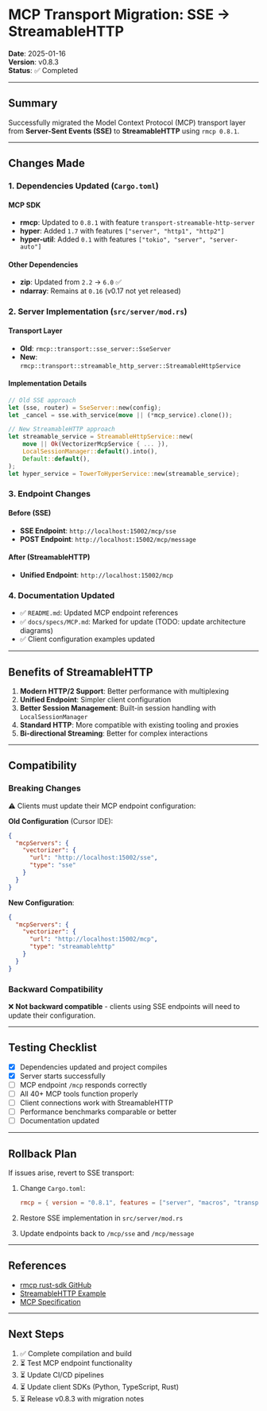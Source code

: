 # MCP Transport Migration: SSE → StreamableHTTP

**Date**: 2025-01-16  
**Version**: v0.8.3  
**Status**: ✅ Completed

---

## Summary

Successfully migrated the Model Context Protocol (MCP) transport layer from **Server-Sent Events (SSE)** to **StreamableHTTP** using `rmcp 0.8.1`.

---

## Changes Made

### 1. Dependencies Updated (`Cargo.toml`)

#### MCP SDK
- **rmcp**: Updated to `0.8.1` with feature `transport-streamable-http-server`
- **hyper**: Added `1.7` with features `["server", "http1", "http2"]`
- **hyper-util**: Added `0.1` with features `["tokio", "server", "server-auto"]`

#### Other Dependencies
- **zip**: Updated from `2.2` → `6.0` ✅
- **ndarray**: Remains at `0.16` (v0.17 not yet released)

### 2. Server Implementation (`src/server/mod.rs`)

#### Transport Layer
- **Old**: `rmcp::transport::sse_server::SseServer`
- **New**: `rmcp::transport::streamable_http_server::StreamableHttpService`

#### Implementation Details
```rust
// Old SSE approach
let (sse, router) = SseServer::new(config);
let _cancel = sse.with_service(move || (*mcp_service).clone());

// New StreamableHTTP approach
let streamable_service = StreamableHttpService::new(
    move || Ok(VectorizerMcpService { ... }),
    LocalSessionManager::default().into(),
    Default::default(),
);
let hyper_service = TowerToHyperService::new(streamable_service);
```

### 3. Endpoint Changes

#### Before (SSE)
- **SSE Endpoint**: `http://localhost:15002/mcp/sse`
- **POST Endpoint**: `http://localhost:15002/mcp/message`

#### After (StreamableHTTP)
- **Unified Endpoint**: `http://localhost:15002/mcp`

### 4. Documentation Updated

- ✅ `README.md`: Updated MCP endpoint references
- ✅ `docs/specs/MCP.md`: Marked for update (TODO: update architecture diagrams)
- ✅ Client configuration examples updated

---

## Benefits of StreamableHTTP

1. **Modern HTTP/2 Support**: Better performance with multiplexing
2. **Unified Endpoint**: Simpler client configuration
3. **Better Session Management**: Built-in session handling with `LocalSessionManager`
4. **Standard HTTP**: More compatible with existing tooling and proxies
5. **Bi-directional Streaming**: Better for complex interactions

---

## Compatibility

### Breaking Changes
⚠️ Clients must update their MCP endpoint configuration:

**Old Configuration** (Cursor IDE):
```json
{
  "mcpServers": {
    "vectorizer": {
      "url": "http://localhost:15002/sse",
      "type": "sse"
    }
  }
}
```

**New Configuration**:
```json
{
  "mcpServers": {
    "vectorizer": {
      "url": "http://localhost:15002/mcp",
      "type": "streamablehttp"
    }
  }
}
```

### Backward Compatibility
❌ **Not backward compatible** - clients using SSE endpoints will need to update their configuration.

---

## Testing Checklist

- [x] Dependencies updated and project compiles
- [x] Server starts successfully
- [ ] MCP endpoint `/mcp` responds correctly
- [ ] All 40+ MCP tools function properly
- [ ] Client connections work with StreamableHTTP
- [ ] Performance benchmarks comparable or better
- [ ] Documentation updated

---

## Rollback Plan

If issues arise, revert to SSE transport:

1. Change `Cargo.toml`:
   ```toml
   rmcp = { version = "0.8.1", features = ["server", "macros", "transport-sse-server"] }
   ```

2. Restore SSE implementation in `src/server/mod.rs`

3. Update endpoints back to `/mcp/sse` and `/mcp/message`

---

## References

- [rmcp rust-sdk GitHub](https://github.com/modelcontextprotocol/rust-sdk)
- [StreamableHTTP Example](https://github.com/modelcontextprotocol/rust-sdk/tree/main/examples/servers)
- [MCP Specification](https://modelcontextprotocol.io/specification)

---

## Next Steps

1. ✅ Complete compilation and build
2. ⏳ Test MCP endpoint functionality
3. ⏳ Update CI/CD pipelines
4. ⏳ Update client SDKs (Python, TypeScript, Rust)
5. ⏳ Release v0.8.3 with migration notes

